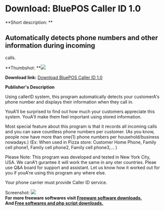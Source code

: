 # Download: BluePOS Caller ID 1.0

**Short description: **

## Automatically detects phone numbers and other information during incoming
calls.

  
**Thumbshot: **![](http://www.freewarefiles.com/screenshot/blueposcallerid_md.jpg)   
  
**Download link:** [Download BluePOS Caller ID 1.0](http://freesoftwares.boysofts.com/BluePOS-Caller-ID_program_45232.html)  
  

**Publisher's Description**  
  

Using callerID system, this program automatically detects your customerA's
phone number and displays their information when they call in.

YouA'll be surprised to find out how much your customers appreciate this
system. YouA'll make them feel important using stored information.

Most special feature about this program is that it records all incoming calls
and you can save countless phone numbers per customer. (As you know, people
now have more than one(1) phone numbers per household/business nowadays.) (Ex:
When used in Pizza store: Customer Home Phone, Family cell phone1, Family cell
phone2, Family cell phone3,... )

Please Note: This program was developed and tested in New York City, USA. We
canA't gurantee it will work the same in any oter countries. Pleae use Q&A
board for support and assistant. Let us know how it worked out for you if
youA're using this program any where else.

Your phone carrier must provide Caller ID service.

  
  
Screenshot: ![](http://www.freewarefiles.com/screenshot/blueposcallerid.jpg)  
**For more freeware softwares visit [Freeware software downloads.](http://freesoftwares.boysofts.com/)**   
**And [Free softwares and php script downloads.](http://www.boysofts.com/)**

